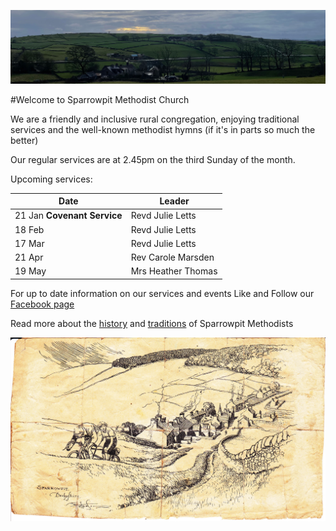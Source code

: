 ![View from Sprrowpit to Barmoor](images/SparrowpitView.jpeg)

#Welcome to Sparrowpit Methodist Church

We are a friendly and inclusive rural congregation, enjoying traditional services and the well-known methodist hymns (if it's in parts so much the better)

Our regular services are at 2.45pm on the third Sunday of the month.

Upcoming services:

| Date | Leader |
|------|--------|
| 21 Jan **Covenant Service** | Revd Julie Letts |
| 18 Feb | Revd Julie Letts |
| 17 Mar | Revd Julie Letts |
| 21 Apr | Rev Carole Marsden |
| 19 May | Mrs Heather Thomas|

For up to date information on our services and events Like and Follow our [Facebook page](https://www.facebook.com/SparrowpitMethodist)

Read more about the [history](history.md) and [traditions](traditions.md) of Sparrowpit Methodists

![Sparrowpit Drawing](images/Drawing%20.jpg)